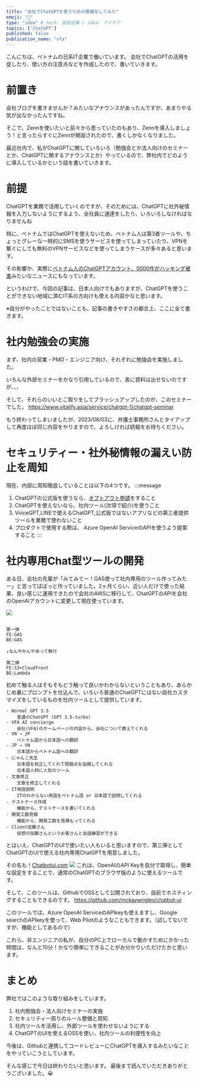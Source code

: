 ```yaml
---
title: "会社でChatGPTを使うための整備をしてみた"
emoji: "💬"
type: "idea" # tech: 技術記事 / idea: アイデア
topics: ['ChatGPT']
published: false
publication_name: "vfa"
---
```

こんにちは、ベトナムの日系IT企業で働いています。
会社でChatGPTの活用を促したり、使い方の注意点などを作成したので、書いていきます。

# 前置き
会社ブログを書きませんか？みたいなアナウンスがあったんですが、あまりやる気が出なかったんですね。

そこで、Zennを使いたいと前々から思っていたのもあり、Zennを導入しましょう！と言ったらすぐにZennが開設されたので、書くしかなくなりました。

最近社内で、私がChatGPTに関していろいろ（勉強会とか法人向けのセミナーとか、ChatGPTに関するアナウンスとか）やっているので、弊社内でどのように導入しているかという話を書いていきます。


# 前提
ChatGPTを業務で活用していくのですが、そのためには、ChatGPTに社外秘情報を入力しないようにするよう、全社員に通達をしたり、いろいろしなければなりませんね

特に、ベトナムではChatGPTを使えないため、ベトナム人は第3者ツールや、ちょっとグレーな一時的にSMSを使うサービスを使ってしまっていたり、VPNを繋ぐにしても無料のVPNサービスなどを使ってしまうケースが多々あると思います。

その影響か、実際に[ベトナム人のChatGPTアカウント、5000件がハッキング被害](https://www.viet-jo.com/news/social/230623173305.html)みたいなニュースにもなっています。

というわけで、今回の記事は、日本人向けでもありますが、ChatGPTを使うことができない地域に済むIT系の方向けも使える内容かなと思います。

※自分がやったことではないことも、記事の書きやすさの都合上、ここに全て書きます。

# 社内勉強会の実施
まず、社内の営業・PMO・エンジニア向け、それぞれに勉強会を実施しました。

いろんな外部セミナーをかなり引用しているので、表に資料は出せないのですが、、、

そして、それらのいいとこ取りをしてブラッシュアップしたのが、このセミナーでした。
https://www.vitalify.asia/service/chatgpt-1/chatgpt-seminar

もう終わってしまいましたが、2023/08/03に、弁護士事務所さんとタイアップして再度ほぼ同じ内容をやりますので、よろしければ続報をお待ちください。
# セキュリティー・社外秘情報の漏えい防止を周知
現在、内部に周知徹底していることは以下の4つです。
:::message
1. ChatGPTの公式版を使うなら、[オプトアウト申請](https://docs.google.com/forms/d/e/1FAIpQLScrnC-_A7JFs4LbIuzevQ_78hVERlNqqCPCt3d8XqnKOfdRdQ/viewform)をすること
2. ChatGPTを使えないなら、社内ツール(次項で紹介)を使うこと
3. VoiceGPT,LINEで使えるChatGPT,公式版ではないアプリなどの第三者提供ツールを業務で使わないこと
4. プロダクトで使用する際は、 Azure OpenAI ServiceのAPIを使うよう提案すること
:::

# 社内専用Chat型ツールの開発
ある日、会社の先輩が「みてみてー！GAS使って社内専用のツール作ってみたー」と言ってぱぱっと作っていました。2ヶ月くらい、近い人だけで使った結果、良い感じに運用できたので会社のAWSに移行して、ChatGPTのAPIを会社のOpenAIアカウントに変更して現在使っています。

![](https://storage.googleapis.com/zenn-user-upload/a72427f82310-20230707.png)

```plain:アーキテクチャ構成

第一弾
FE:GAS
BE:GAS

↓なんやかんやあって移行

第二弾
FE:S3+Cloudfront
BE:Lambda

```

初めて触る人はそもそもどう触って良いかわからないということもあり、あらかじめ裏にプロンプトを仕込んで、いろいろ普通のChatGPTにはない自社カスタマイズをしているものを社内ツールとして提供しています。

```plain:主な機能
- Normal GPT 3.5
    普通のChatGPT (GPT 3.5-turbo)
- VFA AI concierge
    会社(VFA)のホームページの内容から、会社について教えてくれる
- VN → JP
    ベトナム語から日本語への翻訳
- JP → VN
    日本語からベトナム語への翻訳
- にゃんこ先生
    日本語を校正してくれて問題点を指摘してくれる
    日本語人材に人気のツール
- 文章修正
    文章を修正してくれる
- IT用語説明
    ITのわからない用語をベトナム語 or 日本語で説明してくれる
- テストケース作成
    機能から、テストケースを書いてくれる
- 開発工数見積
    機能から、開発工数を見積もってくれる
- Client加藤さん
    仮想の加藤さんというお客さんと会話練習ができる
```

とはいえ、ChatGPTのUIで使いたい人もいると思いますので、第三弾としてChatGPTのUIで使える社内専用ChatGPTを用意しました。

その名も！[Chatbotui.com](https://www.chatbotui.com/ja)
![](https://storage.googleapis.com/zenn-user-upload/967dc5cae395-20230707.png)
これは、OpenAIのAPI Keyを自分で取得し、簡単な設定をすることで、通常のChatGPTのブラウザ版のように使えるツールです。

そして、このツールは、GithubでOSSとして公開されており、自前でホスティングすることもできるのです。
https://github.com/mckaywrigley/chatbot-ui

このツールでは、Azure OpenAI ServiceのAPIkeyも使えますし、Google searchのAPIkeyを使って、Web Pilotのようなこともできます。（試してないですが、機能としてあるので）

これら、非エンジニアの私が、自分のPC上でローカルで動かすためにかかった時間は、なんと10分！かなり簡単にできることがお分かりいただけたかと思います。

# まとめ
弊社ではこのような取り組みをしています。

1. 社内勉強会・法人向けセミナーの実施
2. セキュリティー周りのルール整備と周知
3. 社内ツールを活用し、外部ツールを使わせないようにする
4. ChatGPTのUIを使えるOSSを使い、社内ツールの利便性を向上

今後は、Githubと連携してコードレビューにChatGPTを導入するみたいなことをやっていこうとしています。

そんな感じで今日は終わりたいと思います。
最後まで読んでいただきありがとうございました。😀
